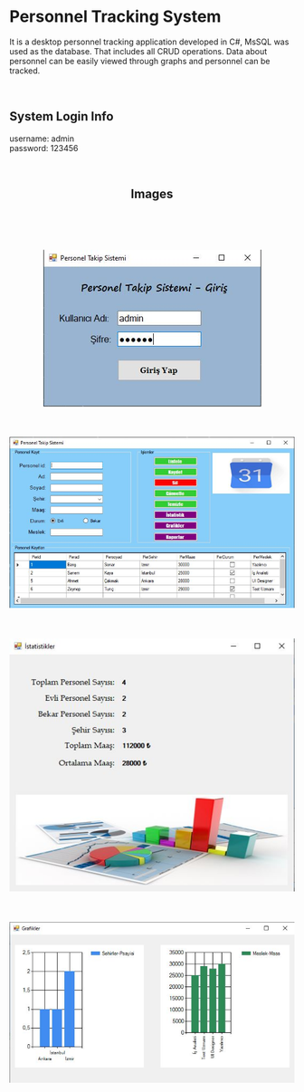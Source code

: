 <h1>Personnel Tracking System</h1>
<p>It is a desktop personnel tracking application developed in C#, MsSQL was used as the database. That includes all CRUD operations. 
   Data about personnel can be easily viewed through graphs and personnel can be tracked.  </p>
   
<br/>   

<h2>System Login Info</h2>
<p>username: admin <br/> password: 123456</p>


<br/>  

<div align="center">
<h2>Images</h2>   
<br/><br/><br/><br/>
<img src="images/1.JPG"/>
<br/><br/><br/><br/>
<img src="images/2.JPG"/>
<br/><br/><br/><br/>   
<img src="images/3.JPG"/>
<br/><br/><br/><br/>
<img src="images/4.JPG"/>
<br/><br/><br/><br/>
</div>


   
